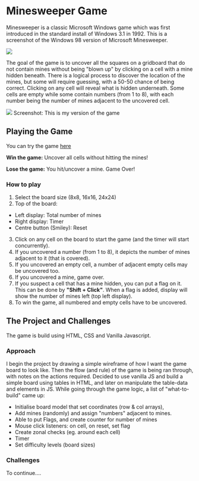 # Minesweeper Game
Minesweeper is a classic Microsoft Windows game which was first introduced in the standard install of Windows 3.1 in 1992. This is a screenshot of the Windows 98 version of Microsoft Minesweeper.

<img src="https://szeyong.github.io/project1/images/win98version-minesweeper.png">

The goal of the game is to uncover all the squares on a gridboard that do not contain mines without being "blown up" by clicking on a cell with a mine hidden beneath. There is a logical process to discover the location of the mines, but some will require guessing, with a 50-50 chance of being correct. Clicking on any cell will reveal what is hidden underneath. Some cells are empty while some contain numbers (from 1 to 8), with each number being the number of mines adjacent to the uncovered cell.



<img src="https://szeyong.github.io/project1/images/project1_screenshot.png">
Screenshot: This is my version of the game


## Playing the Game

You can try the game [here](https://szeyong.github.io/project1/index.html)

**Win the game:** Uncover all cells without hitting the mines!

**Lose the game:** You hit/uncover a mine. Game Over!

### How to play
1. Select the board size (8x8, 16x16, 24x24)
2. Top of the board:
- Left display: Total number of mines
- Right display: Timer
- Centre button (Smiley): Reset
3. Click on any cell on the board to start the game (and the timer will start concurrently).
5. If you uncovered a number (from 1 to 8), it depicts the number of mines adjacent to it (that is covered).
7. If you uncovered an empty cell, a number of adjacent empty cells may be uncovered too.
8. If you uncovered a mine, game over.
9. If you suspect a cell that has a mine hidden, you can put a flag on it. This can be done by **"Shift + Click"**. When a flag is added, display will show the number of mines left (top left display).
10. To win the game, all numbered and empty cells have to be uncovered.

## The Project and Challenges

The game is build using HTML, CSS and Vanilla Javascript. 

### Approach

I begin the project by drawing a simple wireframe of how I want the game board to look like. Then the flow (and rule) of the game is being ran through, with notes on the actions required. Decided to use vanilla JS and build a simple board using tables in HTML, and later on manipulate the table-data and elements in JS. While going through the game logic, a list of "what-to-build" came up:

- Initialise board model that set coordinates (row & col arrays), 
- Add mines (randomly) and assign "numbers" adjacent to mines.
- Able to put Flags, and create counter for number of mines
- Mouse click listeners: on cell, on reset, set flag
- Create zonal checks (eg. around each cell)
- Timer
- Set difficulty levels (board sizes)

### Challenges

To continue....



